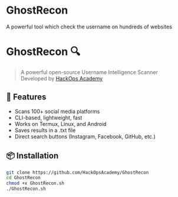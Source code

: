 # GhostRecon
A powerful tool which check the username on hundreds of websites
# GhostRecon 🔍

> A powerful open-source Username Intelligence Scanner  
> Developed by [HackOps Academy](https://instagram.com/_hack_ops_)

## 📌 Features
- Scans 100+ social media platforms
- CLI-based, lightweight, fast
- Works on Termux, Linux, and Android
- Saves results in a .txt file
- Direct search buttons (Instagram, Facebook, GitHub, etc.)

## 📦 Installation
```bash
git clone https://github.com/HackOpsAcademy/GhostRecon
cd GhostRecon
chmod +x GhostRecon.sh
./GhostRecon.sh
